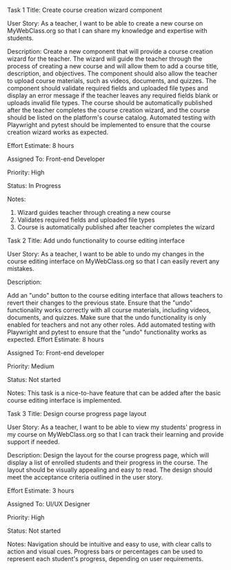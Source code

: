 Task 1 Title: Create course creation wizard component

User Story: As a teacher, I want to be able to create a new course on MyWebClass.org so that I can share my knowledge and expertise with students.

Description: Create a new component that will provide a course creation wizard for the teacher. The wizard will guide the teacher through the process of creating a new course and will allow them to add a course title, description, and objectives. The component should also allow the teacher to upload course materials, such as videos, documents, and quizzes. The component should validate required fields and uploaded file types and display an error message if the teacher leaves any required fields blank or uploads invalid file types. The course should be automatically published after the teacher completes the course creation wizard, and the course should be listed on the platform's course catalog. Automated testing with Playwright and pytest should be implemented to ensure that the course creation wizard works as expected.

Effort Estimate: 8 hours

Assigned To: Front-end Developer

Priority: High

Status: In Progress

Notes: 
1. Wizard guides teacher through creating a new course
2. Validates required fields and uploaded file types
3. Course is automatically published after teacher completes the wizard

Task 2 Title: Add undo functionality to course editing interface

User Story: As a teacher, I want to be able to undo my changes in the course editing interface on MyWebClass.org so that I can easily revert any mistakes.

Description:

Add an "undo" button to the course editing interface that allows teachers to revert their changes to the previous state.
Ensure that the "undo" functionality works correctly with all course materials, including videos, documents, and quizzes. Make sure that the undo functionality is only enabled for teachers and not any other roles.
Add automated testing with Playwright and pytest to ensure that the "undo" functionality works as expected.
Effort Estimate: 8 hours

Assigned To: Front-end developer

Priority: Medium

Status: Not started

Notes: This task is a nice-to-have feature that can be added after the basic course editing interface is implemented.

Task 3 Title: Design course progress page layout

User Story: As a teacher, I want to be able to view my students' progress in my course on MyWebClass.org so that I can track their learning and provide support if needed.

Description: Design the layout for the course progress page, which will display a list of enrolled students and their progress in the course. The layout should be visually appealing and easy to read. The design should meet the acceptance criteria outlined in the user story.

Effort Estimate: 3 hours

Assigned To: UI/UX Designer

Priority: High

Status: Not started

Notes: Navigation should be intuitive and easy to use, with clear calls to action and visual cues. Progress bars or percentages can be used to represent each student's progress, depending on user requirements.